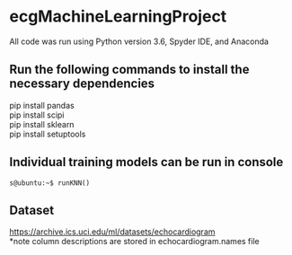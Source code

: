 # ecgMachineLearningProject
All code was run using Python version 3.6, Spyder IDE, and Anaconda

## Run the following commands to install the necessary dependencies
pip install pandas <br>
pip install scipi <br>
pip install sklearn <br>
pip install setuptools <br>
## Individual training models can be run in console
```console
s@ubuntu:~$ runKNN()

```
## Dataset
https://archive.ics.uci.edu/ml/datasets/echocardiogram <br>
*note column descriptions are stored in echocardiogram.names file
